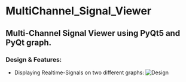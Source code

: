 # MultiChannel_Signal_Viewer
## Multi-Channel Signal Viewer using PyQt5 and PyQt graph.
### Design & Features:
- Displaying Realtime-Signals on two different graphs:
![Design](https://github.com/mohandemadx/MultiChannel_Signal_Viewer/assets/102548631/f9e9d346-1a90-4f6f-a4e7-b45eb9dd16b5)
